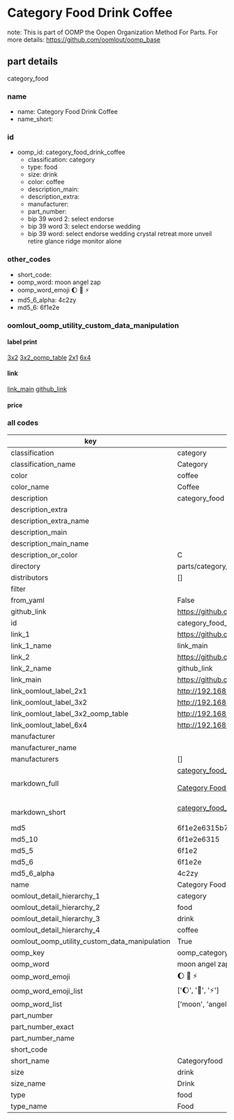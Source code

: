 # Category Food Drink Coffee  

note: This is part of OOMP the Oopen Organization Method For Parts. For more details: https://github.com/oomlout/oomp_base

##  part details



category_food

### name
* name: Category Food Drink Coffee
* name_short: 
### id
* oomp_id: category_food_drink_coffee
  * classification: category
  * type: food
  * size: drink
  * color: coffee
  * description_main: 
  * description_extra: 
  * manufacturer: 
  * part_number: 
  * bip 39 word 2: select endorse
  * bip 39 word 3: select endorse wedding
  * bip 39 word: select endorse wedding crystal retreat more unveil retire glance ridge monitor alone

### other_codes
* short_code: 
* oomp_word: moon angel zap
* oomp_word_emoji :moon: :angel: :zap:
* md5_6_alpha: 4c2zy
* md5_6: 6f1e2e






### oomlout_oomp_utility_custom_data_manipulation
#### label print
[3x2](http://192.168.1.245:1112/?label=oomp%204c2zy)
[3x2_oomp_table](http://192.168.1.107:1112/?label=oomp%204c2zy)
[2x1](http://192.168.1.242:1112/?label=oomp%204c2zy)
[6x4](http://192.168.1.55:1112/?label=oomp%204c2zy)    

#### link

[link_main](https://github.com/oomlout/oomlout_oomp_current_version_messy/tree/main/parts/category_food_drink_coffee) [github_link](https://github.com/oomlout/oomlout_oomp_part_src/tree/main/parts/category_food_drink_coffee)                             

#### price







### all codes 
| key | value |  
| --- | --- |  
| classification | category |  
| classification_name | Category |  
| color | coffee |  
| color_name | Coffee |  
| description | category_food |  
| description_extra |  |  
| description_extra_name |  |  
| description_main |  |  
| description_main_name |  |  
| description_or_color | C  |  
| directory | parts/category_food_drink_coffee |  
| distributors | [] |  
| filter |  |  
| from_yaml | False |  
| github_link | https://github.com/oomlout/oomlout_oomp_part_src/tree/main/parts/category_food_drink_coffee |  
| id | category_food_drink_coffee |  
| link_1 | https://github.com/oomlout/oomlout_oomp_current_version_messy/tree/main/parts/category_food_drink_coffee |  
| link_1_name | link_main |  
| link_2 | https://github.com/oomlout/oomlout_oomp_part_src/tree/main/parts/category_food_drink_coffee |  
| link_2_name | github_link |  
| link_main | https://github.com/oomlout/oomlout_oomp_current_version_messy/tree/main/parts/category_food_drink_coffee |  
| link_oomlout_label_2x1 | http://192.168.1.242:1112/?label=oomp%204c2zy |  
| link_oomlout_label_3x2 | http://192.168.1.245:1112/?label=oomp%204c2zy |  
| link_oomlout_label_3x2_oomp_table | http://192.168.1.107:1112/?label=oomp%204c2zy |  
| link_oomlout_label_6x4 | http://192.168.1.55:1112/?label=oomp%204c2zy |  
| manufacturer |  |  
| manufacturer_name |  |  
| manufacturers | [] |  
| markdown_full | [category_food_drink_coffee](https://github.com/oomlout/oomlout_oomp_current_version_messy/tree/main/parts/category_food_drink_coffee)<br>[](https://github.com/oomlout/oomlout_oomp_current_version_messy/tree/main/parts/category_food_drink_coffee)<br>[Category Food Drink Coffee](https://github.com/oomlout/oomlout_oomp_current_version_messy/tree/main/parts/category_food_drink_coffee)<br><br> |  
| markdown_short | [category_food_drink_coffee](https://github.com/oomlout/oomlout_oomp_current_version_messy/tree/main/parts/category_food_drink_coffee)<br><br> |  
| md5 | 6f1e2e6315b7fdce3f5c0355f1d2761a |  
| md5_10 | 6f1e2e6315 |  
| md5_5 | 6f1e2 |  
| md5_6 | 6f1e2e |  
| md5_6_alpha | 4c2zy |  
| name | Category Food Drink Coffee |  
| oomlout_detail_hierarchy_1 | category |  
| oomlout_detail_hierarchy_2 | food |  
| oomlout_detail_hierarchy_3 | drink |  
| oomlout_detail_hierarchy_4 | coffee |  
| oomlout_oomp_utility_custom_data_manipulation | True |  
| oomp_key | oomp_category_food_drink_coffee |  
| oomp_word | moon angel zap |  
| oomp_word_emoji | :moon: :angel: :zap: |  
| oomp_word_emoji_list | [':moon:', ':angel:', ':zap:'] |  
| oomp_word_list | ['moon', 'angel', 'zap'] |  
| part_number |  |  
| part_number_exact |  |  
| part_number_name |  |  
| short_code |  |  
| short_name | Categoryfood |  
| size | drink |  
| size_name | Drink |  
| type | food |  
| type_name | Food |  
